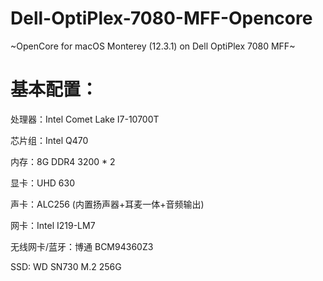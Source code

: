 # Dell-OptiPlex-7080-MFF-Opencore
~OpenCore for macOS Monterey (12.3.1) on Dell OptiPlex 7080 MFF~

# 基本配置：

处理器：Intel Comet Lake I7-10700T

芯片组：Intel Q470

内存：8G DDR4 3200 * 2

显卡：UHD 630

声卡：ALC256 (内置扬声器+耳麦一体+音频输出)

网卡：Intel I219-LM7

无线网卡/蓝牙：博通 BCM94360Z3

SSD:   WD SN730 M.2 256G
